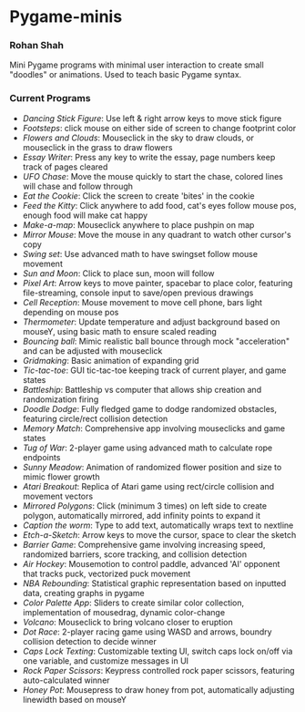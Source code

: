 # Pygame-minis
### Rohan Shah


Mini Pygame programs with minimal user interaction to create small "doodles" or animations. Used to teach basic Pygame syntax.

### Current Programs
- _Dancing Stick Figure_: Use left & right arrow keys to move stick figure
- _Footsteps_: click mouse on either side of screen to change footprint color
- _Flowers and Clouds_: Mouseclick in the sky to draw clouds, or mouseclick in the grass to draw flowers  
- _Essay Writer_: Press any key to write the essay, page numbers keep track of pages cleared
- _UFO Chase_: Move the mouse quickly to start the chase, colored lines will chase and follow through
- _Eat the Cookie_: Click the screen to create 'bites' in the cookie
- _Feed the Kitty_: Click anywhere to add food, cat's eyes follow mouse pos, enough food will make cat happy
- _Make-a-map_: Mouseclick anywhere to place pushpin on map
- _Mirror Mouse_: Move the mouse in any quadrant to watch other cursor's copy
- _Swing set_: Use advanced math to have swingset follow mouse movement
- _Sun and Moon_: Click to place sun, moon will follow
- _Pixel Art_: Arrow keys to move painter, spacebar to place color, featuring file-streaming, console input to save/open previous drawings
- _Cell Reception_: Mouse movement to move cell phone, bars light depending on mouse pos
- _Thermometer_: Update temperature and adjust background based on mouseY, using basic math to ensure scaled reading
- _Bouncing ball_: Mimic realistic ball bounce through mock "acceleration" and can be adjusted with mouseclick
- _Gridmaking_: Basic animation of expanding grid
- _Tic-tac-toe_: GUI tic-tac-toe keeping track of current player, and game states
- _Battleship_: Battleship vs computer that allows ship creation and randomization firing
- _Doodle Dodge_: Fully fledged game to dodge randomized obstacles, featuring circle/rect collision detection
- _Memory Match_: Comprehensive app involving mouseclicks and game states
- _Tug of War_: 2-player game using advanced math to calculate rope endpoints
- _Sunny Meadow_: Animation of randomized flower position and size to mimic flower growth
- _Atari Breakout_: Replica of Atari game using rect/circle collision and movement vectors
- _Mirrored Polygons_: Click (minimum 3 times) on left side to create polygon, automatically mirrored, add infinity points to expand it
- _Caption the worm_: Type to add text, automatically wraps text to nextline
- _Etch-a-Sketch_: Arrow keys to move the cursor, space to clear the sketch
- _Barrier Game_: Comprehensive game involving increasing speed, randomized barriers, score tracking, and collision detection
- _Air Hockey_: Mousemotion to control paddle, advanced 'AI' opponent that tracks puck, vectorized puck movement
- _NBA Rebounding_: Statistical graphic representation based on inputted data, creating graphs in pygame
- _Color Palette App_: Sliders to create similar color collection, implementation of mousedrag, dynamic color-change
- _Volcano_: Mouseclick to bring volcano closer to eruption
- _Dot Race_: 2-player racing game using WASD and arrows, boundry collision detection to decide winner
- _Caps Lock Texting_: Customizable texting UI, switch caps lock on/off via one variable, and customize messages in UI
- _Rock Paper Scissors_: Keypress controlled rock paper scissors, featuring auto-calculated winner
- _Honey Pot_: Mousepress to draw honey from pot, automatically adjusting linewidth based on mouseY
